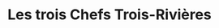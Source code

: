 ---
title: "Les trois Chefs Trois-Rivières"
url: /trois-rivieres/les-trois-chefs-trois-rivieres/
shop: Lebensmittel
---